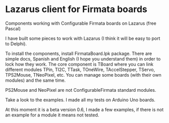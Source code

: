 # Lazarus client for Firmata boards
Components working with Configurable Firmata boards on Lazarus (free Pascal)

I have built some pieces to work with Lazarus (I think it will be easy to port to Delphi).

To install the components, install FirmataBoard.lpk package.
There are simple docs, Spanish and English (I hope you understand them) in order to lock how they work.
The core component is TBoard where you can link different modules TPin, TI2C, TTask, TOneWire, TAccelStepper, TServo, TPS2Mouse, TNeoPixel, etc. You can manage some boards (with their own modules) and the same time.

PS2Mouse and NeoPixel are not ConfigurableFirmata standard modules.

Take a look to the examples. I made all my tests on Arduino Uno boards.

At this moment it is a beta version 0.6, I made a few examples, if there is not an example for a module it means not tested.
